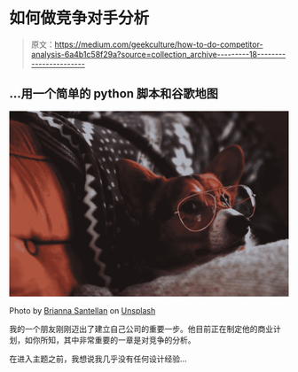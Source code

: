 # 如何做竞争对手分析

> 原文：<https://medium.com/geekculture/how-to-do-competitor-analysis-6a4b1c58f29a?source=collection_archive---------18----------------------->

## …用一个简单的 python 脚本和谷歌地图

![](img/432d879e8f35155ddc24568a08d900c5.png)

Photo by [Brianna Santellan](https://unsplash.com/@brianna_santellan?utm_source=medium&utm_medium=referral) on [Unsplash](https://unsplash.com?utm_source=medium&utm_medium=referral)

我的一个朋友刚刚迈出了建立自己公司的重要一步。他目前正在制定他的商业计划，如你所知，其中非常重要的一章是对竞争的分析。

在进入主题之前，我想说我几乎没有任何设计经验…